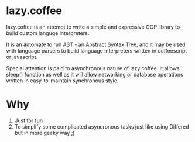 # lazy.coffee

lazy.coffee is an attempt to write a simple and expressive OOP library
to build custom languge interpreters.

It is an automate to run AST - an Abstract Syntax Tree, and it
may be used with language parsers to build language interpreters
written in coffeescript or javascript.

Special attention is paid to asynchronous nature of lazy.coffee.
It allows sleep() function as well as it will allow networking
or database operations written in easy-to-maintain synchronous style.

# Why

1. Just for fun
2. To simplify some complicated asyncronous tasks just like using Differed
but in more geeky way ;)